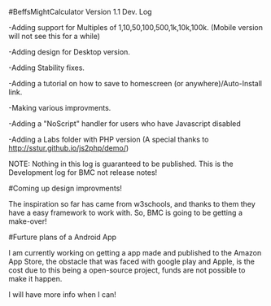 #BeffsMightCalculator Version 1.1 Dev. Log

-Adding support for Multiples of 1,10,50,100,500,1k,10k,100k. (Mobile version will not see this for a while)

-Adding design for Desktop version. 

-Adding Stability fixes. 

-Adding a tutorial on how to save to homescreen (or anywhere)/Auto-Install link. 

-Making various improvments. 

-Adding a "NoScript" handler for users who have Javascript disabled

-Adding a Labs folder with PHP version (A special thanks to http://sstur.github.io/js2php/demo/)

NOTE: Nothing in this log is guaranteed to be published. This is the Development log for BMC not release notes!

#Coming up design improvments!

The inspiration so far has came from w3schools, and thanks to them they have a easy framework to work with. 
So, BMC is going to be getting a make-over! 

#Furture plans of a Android App

I am currently working on getting a app made and published to the Amazon App Store, the obstacle that was faced with google play and Apple, is the cost due to this being a open-source project, funds are not possible to make it happen. 

I will have more info when I can!
